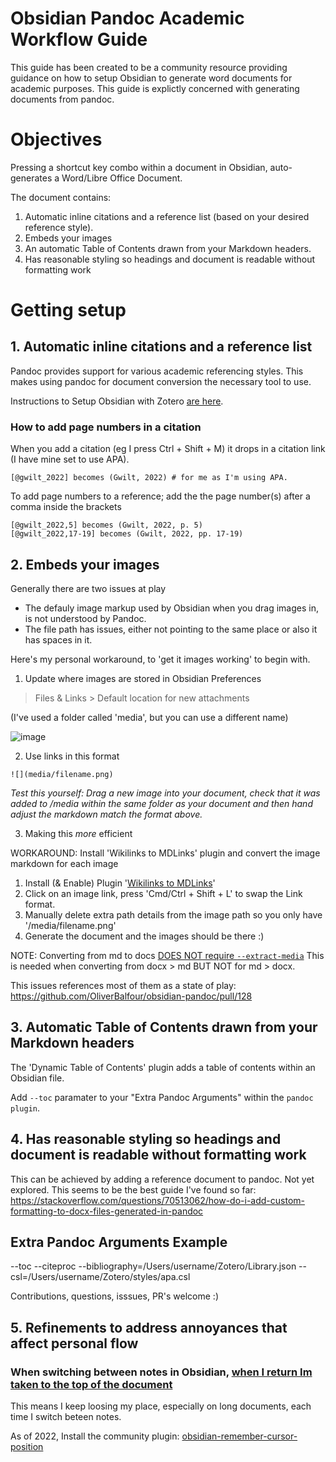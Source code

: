 # Obsidian Pandoc Academic Workflow Guide

This guide has been created to be a community resource providing guidance on how to setup Obsidian to generate word documents for academic purposes.
This guide is explictly concerned with generating documents from pandoc.

# Objectives

Pressing a shortcut key combo within a document in Obsidian, auto-generates a Word/Libre Office Document.

The document contains:

1. Automatic inline citations and a reference list (based on your desired reference style).
2. Embeds your images 
2. An automatic Table of Contents drawn from your Markdown headers.
4. Has reasonable styling so headings and document is readable without formatting work

# Getting setup

## 1. Automatic inline citations and a reference list 

Pandoc provides support for various academic referencing styles. This makes using pandoc for document conversion the necessary tool to use.

Instructions to Setup Obsidian with Zotero [are here](setup-zotero-obsidian.md).


### How to add page numbers in a citation

When you add a citation (eg I press Ctrl + Shift + M) it drops in a citation link (I have mine set to use APA).

    [@gwilt_2022] becomes (Gwilt, 2022) # for me as I'm using APA.

To add page numbers to a reference; add the the page number(s) after a comma inside the brackets

    [@gwilt_2022,5] becomes (Gwilt, 2022, p. 5)
    [@gwilt_2022,17-19] becomes (Gwilt, 2022, pp. 17-19)

## 2. Embeds your images

Generally there are two issues at play
- The defauly image markup used by Obsidian when you drag images in, is not understood by Pandoc.
- The file path has issues, either not pointing to the same place or also it has spaces in it.

Here's my personal workaround, to 'get it images working' to begin with.

1. Update where images are stored in Obsidian Preferences

 > Files & Links > Default location for new attachments

(I've used a folder called 'media', but you can use a different name)

![image](https://user-images.githubusercontent.com/114459/197368985-1ec874f5-b5e4-458c-baa9-89a6038111cf.png)

2. Use links in this format

```![](media/filename.png)```

*Test this yourself: Drag a new image into your document, check that it was added to /media within the same folder as your document and then hand adjust the markdown match the format above.*

3. Making this *more* efficient

WORKAROUND: Install 'Wikilinks to MDLinks' plugin and convert the image markdown for each image
1. Install (& Enable) Plugin '[Wikilinks to MDLinks](https://github.com/agathauy/wikilinks-to-mdlinks-obsidian)'
2. Click on an image link, press 'Cmd/Ctrl + Shift + L' to swap the Link format.
3. Manually delete extra path details from the image path so you only have '/media/filename.png'
4. Generate the document and the images should be there :)

NOTE: Converting from md to docs [DOES NOT require `--extract-media`](https://groups.google.com/g/pandoc-discuss/c/NSAeHu0YTE8/m/7_7tmW4sCQAJ) 
This is needed when converting from docx > md BUT NOT for md > docx.

This issues references most of them as a state of play: https://github.com/OliverBalfour/obsidian-pandoc/pull/128

## 3. Automatic Table of Contents drawn from your Markdown headers

The 'Dynamic Table of Contents' plugin adds a table of contents within an Obsidian file.

Add `--toc` paramater to your "Extra Pandoc Arguments" within the `pandoc plugin`.

## 4. Has reasonable styling so headings and document is readable without formatting work

This can be achieved by adding a reference document to pandoc.
Not yet explored. This seems to be the best guide I've found so far: https://stackoverflow.com/questions/70513062/how-do-i-add-custom-formatting-to-docx-files-generated-in-pandoc

## Extra Pandoc Arguments Example

--toc
--citeproc 
--bibliography=/Users/username/Zotero/Library.json 
--csl=/Users/username/Zotero/styles/apa.csl

Contributions, questions, isssues, PR's welcome :)

## 5. Refinements to address annoyances that affect personal flow

### When switching between notes in Obsidian, [when I return Im taken to the top of the document](https://forum.obsidian.md/t/restore-last-document-position/962/59)

This means I keep loosing my place, especially on long documents, each time I switch beteen notes.

As of 2022, Install the community plugin: [obsidian-remember-cursor-position](https://github.com/dy-sh/obsidian-remember-cursor-position)



